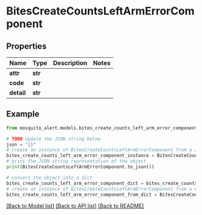 # BitesCreateCountsLeftArmErrorComponent


## Properties

Name | Type | Description | Notes
------------ | ------------- | ------------- | -------------
**attr** | **str** |  | 
**code** | **str** |  | 
**detail** | **str** |  | 

## Example

```python
from mosquito_alert.models.bites_create_counts_left_arm_error_component import BitesCreateCountsLeftArmErrorComponent

# TODO update the JSON string below
json = "{}"
# create an instance of BitesCreateCountsLeftArmErrorComponent from a JSON string
bites_create_counts_left_arm_error_component_instance = BitesCreateCountsLeftArmErrorComponent.from_json(json)
# print the JSON string representation of the object
print(BitesCreateCountsLeftArmErrorComponent.to_json())

# convert the object into a dict
bites_create_counts_left_arm_error_component_dict = bites_create_counts_left_arm_error_component_instance.to_dict()
# create an instance of BitesCreateCountsLeftArmErrorComponent from a dict
bites_create_counts_left_arm_error_component_from_dict = BitesCreateCountsLeftArmErrorComponent.from_dict(bites_create_counts_left_arm_error_component_dict)
```
[[Back to Model list]](../README.md#documentation-for-models) [[Back to API list]](../README.md#documentation-for-api-endpoints) [[Back to README]](../README.md)



